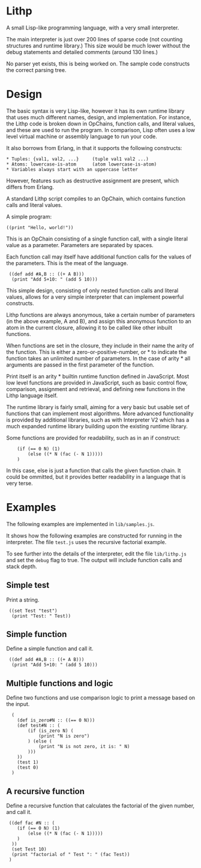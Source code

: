 Lithp
=====

A small Lisp-like programming language, with a very small interpreter.

The main interpreter is just over 200 lines of sparse code (not counting
structures and runtime library.) This size would be much lower without the
debug statements and detailed comments (around 130 lines.)

No parser yet exists, this is being worked on. The sample code
constructs the correct parsing tree.

Design
======

The basic syntax is very Lisp-like, however it has its own runtime library
that uses much different names, design, and implementation. For instance, the
Lithp code is broken down in OpChains, function calls, and literal values, and
these are used to run the program. In comparison, Lisp often uses a low level
virtual machine or assembly language to run your code.

It also borrows from Erlang, in that it supports the following constructs:

	* Tuples: {val1, val2, ...}     (tuple val1 val2 ...)
	* Atoms: lowercase-is-atom      (atom lowercase-is-atom)
	* Variables always start with an uppercase letter

However, features such as destructive assignment are present, which differs
from Erlang.

A standard Lithp script compiles to an OpChain, which contains function calls
and literal values.

A simple program:

	((print "Hello, world!"))

This is an OpChain consisting of a single function call, with a single literal
value as a parameter. Parameters are separated by spaces.

Each function call may itself have additional function calls for the values of
the parameters. This is the meat of the language.

	 ((def add #A,B :: ((+ A B)))
	  (print "Add 5+10: " (add 5 10)))

This simple design, consisting of only nested function calls and literal values,
allows for a very simple interpreter that can implement powerful constructs.

Lithp functions are always anonymous, take a certain number of parameters (in
the above example, A and B), and assign this anonymous function to an atom in
the current closure, allowing it to be called like other inbuilt functions.

When functions are set in the closure, they include in their name the arity of
the function. This is either a zero-or-positive-number, or * to indicate the
function takes an unlimited number of parameters. In the case of arity * all
arguments are passed in the first parameter of the function.

Print itself is an arity * builtin runtime function defined in JavaScript.
Most low level functions are provided in JavaScript, such as basic control
flow, comparison, assignment and retrieval, and defining new functions in the
Lithp language itself.

The runtime library is fairly small, aiming for a very basic but usable
set of functions that can implement most algorithms.
More advanced functionality is provided by additional libraries, such as
with Interpreter V2 which has a much expanded runtime library building upon
the existing runtime library.

Some functions are provided for readability, such as in an if construct:

		(if (== 0 N) (1)
			(else ((* N (fac (- N 1)))))
		)

In this case, else is just a function that calls the given function chain.
It could be ommitted, but it provides better readability in a language that
is very terse.

Examples
========

The following examples are implemented in `lib/samples.js`.

It shows how the following examples are constructed for
running in the interpreter. The file `test.js` uses the
recursive factorial example.

To see further into the details of the interpreter, edit
the file `lib/lithp.js` and set the `debug` flag to true.
The output will include function calls and stack depth.

Simple test
-----------

Print a string.

	 ((set Test "test")
	  (print "Test: " Test))


Simple function
---------------

Define a simple function and call it.

	 ((def add #A,B :: ((+ A B)))
	  (print "Add 5+10: " (add 5 10)))


Multiple functions and logic
----------------------------

Define two functions and use comparison logic to print a message
based on the input.

	  (
	 	(def is_zero#N :: ((== 0 N)))
		(def test#N :: (
			(if (is_zero N) (
				(print "N is zero")
			) (else (
				(print "N is not zero, it is: " N)
			)))
		))
		(test 1)
		(test 0)
	  )

A recursive function
--------------------

Define a recursive function that calculates the factorial of the
given number, and call it.

	 ((def fac #N :: (
		(if (== 0 N) (1)
			(else ((* N (fac (- N 1)))))
		)
	  ))
	  (set Test 10)
	  (print "factorial of " Test ": " (fac Test))
	 )

